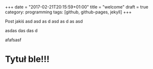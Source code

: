 +++
date = "2017-02-21T20:15:59+01:00"
title = "welcome"
draft = true
category: programming
tags: [github, github-pages, jekyll]
+++

Post jakiś
 asd asd as
  d
  asd 
  as d
  as 
  asd 
  
  asdas das das d
  
  
  afafsasf
  
  # Tytuł ble!!!